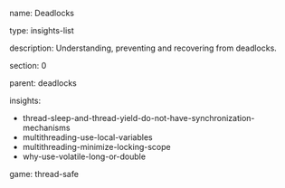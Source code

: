 name: Deadlocks

type: insights-list

description: Understanding, preventing and recovering from deadlocks.

section: 0

parent: deadlocks

insights:
  - thread-sleep-and-thread-yield-do-not-have-synchronization-mechanisms
  - multithreading-use-local-variables
  - multithreading-minimize-locking-scope
  - why-use-volatile-long-or-double

game: thread-safe
